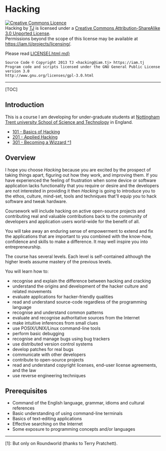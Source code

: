 # Hacking

<a rel="license" href="http://creativecommons.org/licenses/by-sa/3.0/deed.en_GB"><img alt="Creative Commons Licence" style="border-width:0" src="http://i.creativecommons.org/l/by-sa/3.0/80x15.png" /></a><br /><span xmlns:dct="http://purl.org/dc/terms/" property="dct:title">Hacking</span> by <a xmlns:cc="http://creativecommons.org/ns#" href="https://iam.tj/projects/hacking" property="cc:attributionName" rel="cc:attributionURL">TJ</a> is licensed under a <a rel="license" href="http://creativecommons.org/licenses/by-sa/3.0/deed.en_GB">Creative Commons Attribution-ShareAlike 3.0 Unported License</a>.<br />Permissions beyond the scope of this license may be available at <a xmlns:cc="http://creativecommons.org/ns#" href="https://iam.tj/projects/licensing/" rel="cc:morePermissions">https://iam.tj/projects/licensing/</a>.

Please read [LICENSE{.html,md}](LICENSE.html)

    Source Code © Copyright 2013 TJ <hacking@iam.tj> https://iam.tj
    Program code and scripts licensed under the GNU General Public License version 3.0
    http://www.gnu.org/licenses/gpl-3.0.html

<hr>

[TOC]

## Introduction

This is a course I am developing for under-graduate students at [Nottingham Trent university School of Science and Technology](http://www.ntu.ac.uk/sat/index.html) in England.

 * [101 - Basics of Hacking](101/index.html)
 * [201 - Applied Hacking](201/index.html)
 * [301 - Becoming a Wizzard ^1](301/index.html)

## Overview

I hope you choose *Hacking* because you are excited by the prospect of taking things apart, figuring out how they work, and improving them. If you have experienced the feeling of frustration when some device or software application lacks functionality that you require or desire and the developers are not interested in providing it then *Hacking* is going to introduce you to the ethos, culture, mind-set, tools and techniques that'll equip you to hack software and tweak hardware.

Coursework will include hacking on active open-source projects and contributing real and valuable contributions back to the community of developers and application users world-wide for the benefit of all.

You will take away an enduring sense of empowerment to extend and fix the applications that are important to you combined with the know-how, confidence and skills to make a difference. It may well inspire you into entrepreneurship.

The course has several levels. Each level is self-contained although the higher levels assume mastery of the previous levels.

You will learn how to:

 * recognise and explain the difference between hacking and cracking
 * understand the origins and development of the hacker culture and related movements
 * evaluate applications for hacker-friendly qualities
 * read and understand source-code regardless of the programming language
 * recognise and understand common patterns
 * evaluate and recognise authoritative sources from the Internet
 * make intuitive inferences from small clues
 * use POSIX/UNIX/Linux command-line tools
 * perform basic debugging
 * recognise and manage bugs using bug trackers
 * use distributed version control systems
 * develop patches for real bugs
 * communicate with other developers
 * contribute to open-source projects
 * read and understand copyright licenses, end-user license agreements, and the law
 * use reverse engineering techniques

## Prerequisites

 * Command of the English language, grammar, idioms and cultural references
 * Basic understanding of using command-line terminals
 * Basics of text-editing applications
 * Effective searching on the Internet
 * Some exposure to programming concepts and/or languages

<hr>
 
 [1]: But only on Roundworld (thanks to Terry Pratchett).